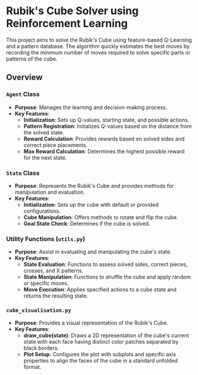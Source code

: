 # Rubik's Cube Solver using Reinforcement Learning

This project aims to solve the Rubik's Cube using feature-based Q-Learning and a pattern database. The algorithm quickly estimates the best moves by recording the minimum number of moves required to solve specific parts or patterns of the cube.

## Overview

### `Agent` Class
- **Purpose**: Manages the learning and decision-making process.
- **Key Features**:
  - **Initialization**: Sets up Q-values, starting state, and possible actions.
  - **Pattern Registration**: Initializes Q-values based on the distance from the solved state.
  - **Reward Calculation**: Provides rewards based on solved sides and correct piece placements.
  - **Max Reward Calculation**: Determines the highest possible reward for the next state.

### `State` Class
- **Purpose**: Represents the Rubik's Cube and provides methods for manipulation and evaluation.
- **Key Features**:
  - **Initialization**: Sets up the cube with default or provided configurations.
  - **Cube Manipulation**: Offers methods to rotate and flip the cube.
  - **Goal State Check**: Determines if the cube is solved.

### Utility Functions (`utils.py`)
- **Purpose**: Assist in evaluating and manipulating the cube's state.
- **Key Features**:
  - **State Evaluation**: Functions to assess solved sides, correct pieces, crosses, and X patterns.
  - **State Manipulation**: Functions to shuffle the cube and apply random or specific moves.
  - **Move Execution**: Applies specified actions to a cube state and returns the resulting state.

### `cube_visualisation.py`
- **Purpose**: Provides a visual representation of the Rubik's Cube.
- **Key Features**:
  - **draw_cube(state)**: Draws a 2D representation of the cube's current state with each face having distinct color patches separated by black borders.
  - **Plot Setup**: Configures the plot with subplots and specific axis properties to align the faces of the cube in a standard unfolded format.

